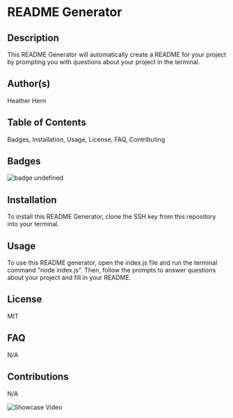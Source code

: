 

# README Generator

## Description
This README Generator will automatically create a README for your project by prompting you with questions about your project in the terminal. 
    
## Author(s)
Heather Hern

## Table of Contents
Badges, Installation, Usage, License, FAQ, Contributing
    
## Badges
![badge](https://img.shields.io/badge/license-MIT-green)
undefined

## Installation
To install this README Generator, clone the SSH key from this repository into your terminal. 
    
## Usage
To use this README generator, open the index.js file and run the terminal command "node index.js". Then, follow the prompts to answer questions about your project and fill in your README. 

## License
MIT

## FAQ
N/A

## Contributions
N/A 
    
![Showcase Video]("/demo.gif")